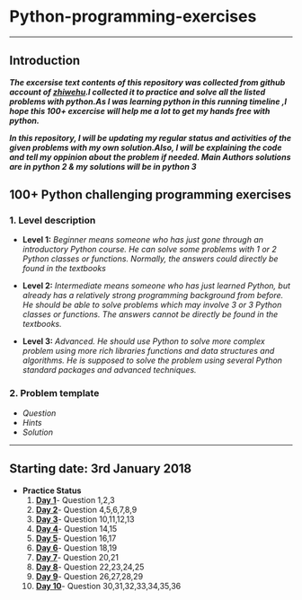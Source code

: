 # Python-programming-exercises
---------------------
##	Introduction 

***The excersise text contents of this repository was collected from github account of [zhiwehu](https://github.com/zhiwehu/Python-programming-exercises).I collected it to practice and solve all the listed problems with python.As I was learning python in this running timeline ,I hope this 100+ excercise will help me a lot to get my hands free with python.***

***In this repository, I will be updating my regular status and activities of the given problems with my own solution.Also, I will be explaining the code and tell my oppinion about the problem if needed. Main Authors solutions are in python 2 & my solutions will be in python 3***


## 100+ Python challenging programming exercises
### 1.	Level description

- **Level 1:**	*Beginner means someone who has just gone through an introductory Python course. He can solve some problems with 1 or 2 Python classes or functions. Normally, the answers could directly be found in the textbooks*

- **Level 2:**	*Intermediate means someone who has just learned Python, but already has a relatively strong programming background from before. He should be able to solve problems which may involve 3 or 3 Python classes or functions. The answers cannot be directly be found in the textbooks.*

- **Level 3:**	*Advanced. He should use Python to solve more complex problem using more rich libraries functions and data structures and algorithms. He is supposed to solve the problem using several Python standard packages and advanced techniques.*

### 2.	Problem template

* *Question*
* *Hints*
* *Solution*

-----------------
## Starting date: 3rd January 2018 

* **Practice Status**
   1. **[Day 1](https://github.com/darkprinx/100-plus-Python-programming-exercises-extended/blob/master/Status/Day%201.md "Day 1 Status")**- Question 1,2,3 
   2. **[Day 2](https://github.com/darkprinx/100-plus-Python-programming-exercises-extended/blob/master/Status/Day%202.md "Day 2 Status")**- Question 4,5,6,7,8,9
   3. **[Day 3](https://github.com/darkprinx/100-plus-Python-programming-exercises-extended/blob/master/Status/Day%203.md "Day 3 Status")**- Question 10,11,12,13
   4. **[Day 4](https://github.com/darkprinx/100-plus-Python-programming-exercises-extended/blob/master/Status/Day%204.md "Day 4 Status")**- Question 14,15
   5. **[Day 5](https://github.com/darkprinx/100-plus-Python-programming-exercises-extended/blob/master/Status/Day%205.md "Day 5 Status")**- Question 16,17
   6. **[Day 6](https://github.com/darkprinx/100-plus-Python-programming-exercises-extended/blob/master/Status/Day%206.md "Day 6 Status")**- Question 18,19
   7. **[Day 7](https://github.com/darkprinx/100-plus-Python-programming-exercises-extended/blob/master/Status/Day%207.md "Day 7 Status")**- Question 20,21
   8. **[Day 8](https://github.com/darkprinx/100-plus-Python-programming-exercises-extended/blob/master/Status/Day%208.md "Day 8 Status")**- Question 22,23,24,25
   9. **[Day 9](https://github.com/darkprinx/100-plus-Python-programming-exercises-extended/blob/master/Status/Day%209.md "Day 9 Status")**- Question 26,27,28,29
  10. **[Day 10](https://github.com/darkprinx/100-plus-Python-programming-exercises-extended/blob/master/Status/Day_10.md "Day 10 Status")**- Question 30,31,32,33,34,35,36
